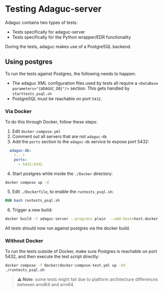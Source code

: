 # Testing Adaguc-server

Adaguc contains two types of tests:

- Tests specifically for adaguc-server
- Tests specifically for the Python wrapper/EDR functionality

During the tests, adaguc makes use of a PostgreSQL backend.


## Using postgres

To run the tests against Postgres, the following needs to happen:

- The adaguc XML configuration files used by tests all require a `<DataBase parameters="{ADAGUC_DB}"/>` section. This gets handled by `starttests_psql.sh`
- PostgreSQL must be reachable on port `5432`.

### Via Docker

To do this through Docker, follow these steps:
1. Edit `docker-compose.yml`
2. Comment out all servers that are not `adaguc-db`
3. Add the `ports` section to the `adaguc-db` service to expose port 5432:
```yaml
  adaguc-db:
    (...)
    ports:
      - 5432:5432
```
4. Start postgres while inside the `./Docker` directory:
```bash
docker compose up -d
```
5. Edit `./Dockerfile`, to enable the `runtests_psql.sh`:
```Dockerfile
RUN bash runtests_psql.sh
```
6. Trigger a new build:
```bash
docker build -t adaguc-server --progress plain  --add-host=host.docker.internal:host-gateway .
```

All tests should now run against postgres via the docker build.

### Without Docker

To run the tests outside of Docker, make sure Postgres is reachable on port 5432, and then execute the test script directly:
```bash
docker compose -f Docker/docker-compose-test.yml up -Vd
./runtests_psql.sh
```

> **⚠️ Note**: some tests might fail due to platform architecture differences between amd64 and arm64.